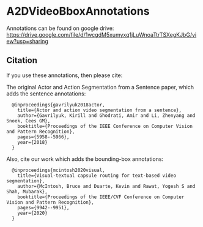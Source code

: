 # A2DVideoBboxAnnotations

Annotations can be found on google drive: https://drive.google.com/file/d/1wcgdM5xumyxq1jLuWnoaTtrTSXegKJbG/view?usp=sharing


## Citation

If you use these annotations, then please cite:

The original Actor and Action Segmentation from a Sentence paper, which adds the sentence annotations:

      @inproceedings{gavrilyuk2018actor,
        title={Actor and action video segmentation from a sentence},
        author={Gavrilyuk, Kirill and Ghodrati, Amir and Li, Zhenyang and Snoek, Cees GM},
        booktitle={Proceedings of the IEEE Conference on Computer Vision and Pattern Recognition},
        pages={5958--5966},
        year={2018}
      }

Also, cite our work which adds the bounding-box annotations:

      @inproceedings{mcintosh2020visual,
        title={Visual-textual capsule routing for text-based video segmentation},
        author={McIntosh, Bruce and Duarte, Kevin and Rawat, Yogesh S and Shah, Mubarak},
        booktitle={Proceedings of the IEEE/CVF Conference on Computer Vision and Pattern Recognition},
        pages={9942--9951},
        year={2020}
      }
